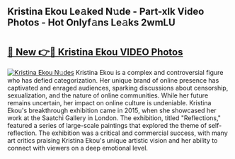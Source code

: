 ## Kristina Ekou Le𝚊ked N𝚞de - Part-xlk Video Photos - Hot Onlyf𝚊ns Le𝚊ks 2wmLU

# <h2><a href="http://ab71001.deff.icu/?id=Kristina+Ekou">🔗 New 👉🔴 Kristina Ekou VIDEO Photos</a></h2>

[![Kristina Ekou N𝚞des](https://i.imgur.com/rIISA9y.gif)](http://ab71001.deff.icu/?id=Kristina+Ekou)
Kristina Ekou is a complex and controversial figure who has defied categorization. Her unique brand of online presence has captivated and enraged audiences, sparking discussions about censorship, sexualization, and the nature of online communities. While her future remains uncertain, her impact on online culture is undeniable. Kristina Ekou's breakthrough exhibition came in 2015, when she showcased her work at the Saatchi Gallery in London. The exhibition, titled "Reflections," featured a series of large-scale paintings that explored the theme of self-reflection. The exhibition was a critical and commercial success, with many art critics praising Kristina Ekou's unique artistic vision and her ability to connect with viewers on a deep emotional level.
